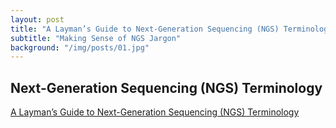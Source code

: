 ```yaml
---
layout: post
title: "A Layman’s Guide to Next-Generation Sequencing (NGS) Terminology"
subtitle: "Making Sense of NGS Jargon"
background: "/img/posts/01.jpg"
---
```


## Next-Generation Sequencing (NGS) Terminology


[A Layman’s Guide to Next-Generation Sequencing (NGS) Terminology](https://medium.com/@nitinmahajan20/a-laymans-guide-to-next-generation-sequencing-ngs-terminology-327849240a3d)
